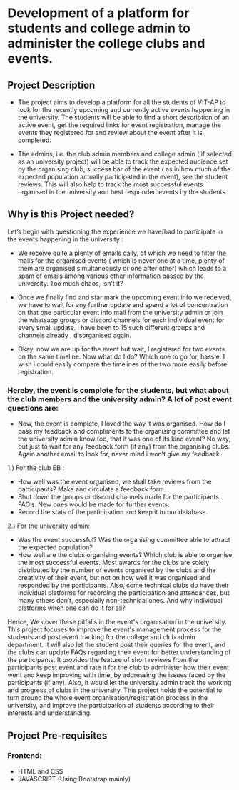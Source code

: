 # Development of a platform for students and college admin to administer the college clubs and events.

## Project Description

- The project aims to develop a platform for all the students of VIT-AP to look for the recently upcoming and currently
  active events happening in the university. The students will be able to find a short description of an active event,
  get the required links for event registration, manage the events they registered for and review about the event after
  it is completed.

- The admins, i.e. the club admin members and college admin ( if selected as an university project) will be able to
  track the expected audience set by the organising club, success bar of the event ( as in how much of the expected
  population actually participated in the event), see the student reviews. This will also help to track the most
  successful events organised in the university and best responded events by the students.

## Why is this Project needed?

Let’s begin with questioning the experience we have/had to participate in the events happening in the university :

- We receive quite a plenty of emails daily, of which we need to filter the mails for the organised events ( which is
  never one at a time, plenty of them are organised simultaneously or one after other) which leads to a spam of emails
  among various other information passed by the university. Too much chaos, isn’t it?

- Once we finally find and star mark the upcoming event info we received, we have to wait for any further update and
  spend a lot of concentration on that one particular event info mail from the university admin or join the whatsapp
  groups or discord channels for each individual event for every small update. I have been to 15 such different groups
  and channels already , disorganised again.
  
- Okay, now we are up for the event but wait, I registered for two events on the same timeline. Now what do I do? Which
  one to go for, hassle. I wish i could easily compare the timelines of the two more easily before registration.

### Hereby, the event is complete for the students, but what about the club members and the university admin? A lot of post event questions are:

- Now, the event is complete, I loved the way it was organised. How do I pass my feedback and compliments to the
  organising committee and let the university admin know too, that it was one of its kind event? No way, but just to
  wait for any feedback form (if any) from the organising clubs. Again another email to look for, never mind i won’t
  give my feedback.

1.)    For the club EB :

- How well was the event organised, we shall take reviews from the participants? Make and circulate a feedback form.
- Shut down the groups or discord channels made for the participants FAQ’s. New ones would be made for further events.
- Record the stats of the participation and keep it to our database.

2.)    For the university admin:

- Was the event successful? Was the organising committee able to attract the expected population?
- How well are the clubs organising events? Which club is able to organise the most successful events. Most awards for
  the clubs are solely distributed by the number of events organised by the clubs and the creativity of their event, but
  not on how well it was organised and responded by the participants. Also, some technical clubs do have their
  individual platforms for recording the participation and attendances, but many others don’t, especially non-technical
  ones. And why individual platforms when one can do it for all?

Hence, We cover these pitfalls in the event's organisation in the university. This project focuses to improve the
event's management process for the students and post event tracking for the college and club admin department. It will
also let the student post their queries for the event, and the clubs can update FAQs regarding their event for better
understanding of the participants. It provides the feature of short reviews from the participants post event and rate it
for the club to administer how their event went and keep improving with time, by addressing the issues faced by the
participants (if any). Also, it would let the university admin track the working and progress of clubs in the
university. This project holds the potential to turn around the whole event organisation/registration process in the
university, and improve the participation of students according to their interests and understanding.

## Project Pre-requisites
### Frontend:
- HTML and CSS
- JAVASCRIPT (Using Bootstrap mainly)


